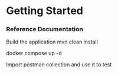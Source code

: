 # Getting Started

### Reference Documentation

Build the application
mvn clean install

docker compose up -d

Import postman collection and use it to test

